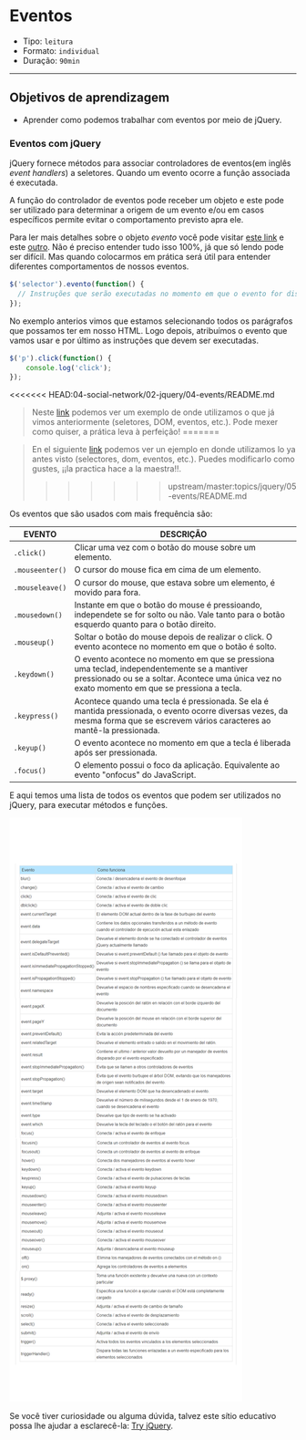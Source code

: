 # Eventos

- Tipo: `leitura`
- Formato: `individual`
- Duração: `90min`

***

## Objetivos de aprendizagem

- Aprender como podemos trabalhar com eventos por meio de jQuery.

### Eventos com jQuery

jQuery fornece métodos para associar controladores de eventos(em inglês _event handlers_) a seletores. Quando um evento ocorre a função associada é executada.

A função do controlador de eventos pode receber um objeto e este pode ser utilizado para determinar a origem de um evento e/ou em casos específicos permite evitar o comportamento previsto apra ele.

Para ler mais detalhes sobre o objeto *evento* você pode visitar [este link](http://librosweb.es/libro/fundamentos_jquery/capitulo_5/el_objeto_del_evento.html) e este [outro](http://api.jquery.com/category/events/event-object/). Não é preciso entender tudo isso 100%, já que só lendo pode ser difícil. Mas quando colocarmos em prática será útil para entender diferentes comportamentos de nossos eventos.

```js
$('selector').evento(function() {
  // Instruções que serão executadas no momento em que o evento for disparado
});
```

No exemplo anterios vimos que estamos selecionando todos os parágrafos que possamos ter em nosso HTML. Logo depois, atribuímos o evento que vamos usar e por último as instruções que devem ser executadas.

```js
$('p').click(function() {
    console.log('click');
});
```
<<<<<<< HEAD:04-social-network/02-jquery/04-events/README.md
> Neste [link](https://codepen.io/Si7v4n4/pen/OzQdzJ?editors=1010#0) podemos ver um exemplo de onde utilizamos o que já vimos anteriormente (seletores, DOM, eventos, etc.). Pode mexer como quiser, a prática leva à perfeição!
=======

> En el siguiente [link](https://codepen.io/Si7v4n4/pen/OzQdzJ?editors=1010#0)
podemos ver un ejemplo en donde utilizamos lo ya antes visto (selectores, dom,
eventos, etc.).
Puedes modificarlo como gustes,  ¡¡la practica hace a la maestra!!.
>>>>>>> upstream/master:topics/jquery/05-events/README.md

Os eventos que são usados com mais frequência são:

| EVENTO | DESCRIÇÃO |
| ------ | ----------- |
| `.click()` | Clicar uma vez com o botão do mouse sobre um elemento.|
| `.mouseenter()` | O cursor do mouse fica em cima de um elemento.|
| `.mouseleave()` | O cursor do mouse, que estava sobre um elemento, é movido para fora.|
| `.mousedown()` | Instante em que o botão do mouse é pressioando, independete se for solto ou não. Vale tanto para o botão esquerdo quanto para o botão direito.|
| `.mouseup()` | Soltar o botão do mouse depois de realizar o click. O evento acontece no momento em que o botão é solto.|
| `.keydown()` | O evento acontece no momento em que se pressiona uma teclad, independentemente se a mantiver pressionado ou se a soltar. Acontece uma única vez no exato momento em que se pressiona a tecla.|
| `.keypress()` | Acontece quando uma tecla é pressionada. Se ela é mantida pressionada, o evento ocorre diversas vezes, da mesma forma que se escrevem vários caracteres ao mantê-la pressionada.|
| `.keyup()` | O evento acontece no momento em que a tecla é liberada após ser pressionada.|
| `.focus()` | O elemento possui o foco da aplicação. Equivalente ao evento "onfocus" do JavaScript.|


E aqui temos uma lista de todos os eventos que podem ser utilizados no jQuery, para executar métodos e funções.

![lista-eventos](https://github.com/AnaSalazar/curricula-js/blob/04-social-network/04-social-network/02-jquery/04-events/lista-eventos.png?raw=true)

Se você tiver curiosidade ou alguma dúvida, talvez este sítio educativo possa lhe ajudar a esclarecê-la: [Try jQuery](http://try.jquery.com/).
